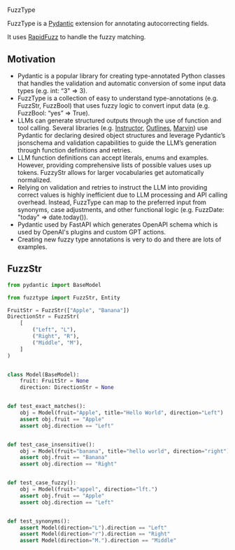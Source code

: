 #
 FuzzType

FuzzType is a [Pydantic](https://github.com/pydantic/pydantic) extension for annotating autocorrecting fields.

It uses [RapidFuzz](https://github.com/rapidfuzz/RapidFuzz) to handle the fuzzy matching.

## Motivation 

- Pydantic is a popular library for creating type-annotated Python classes that handles the validation and automatic conversion of some input data types (e.g. int: “3" => 3).
- FuzzType is a collection of easy to understand type-annotations (e.g. FuzzStr, FuzzBool) that uses fuzzy logic to convert input data (e.g. FuzzBool: “yes” => True).
- LLMs can generate structured outputs through the use of function and tool calling. Several libraries (e.g. [Instructor](https://github.com/jxnl/instructor), [Outlines](https://github.com/outlines-dev/outlines), [Marvin](https://github.com/prefecthq/marvin)) use Pydantic for declaring desired object structures and leverage Pydantic’s jsonschema and validation capabilities to guide the LLM’s generation through function definitions and retries. 
- LLM function definitions can accept literals, enums and examples. However, providing comprehensive lists of possible values uses up tokens. FuzzyStr allows for larger vocabularies get automatically normalized.
- Relying on validation and retries to instruct the LLM into providing correct values is highly inefficient due to LLM processing and API calling overhead. Instead, FuzzType can map to the preferred input from synonyms, case adjustments, and other functional logic (e.g. FuzzDate: "today" => date.today()).
- Pydantic used by FastAPI which generates OpenAPI schema which is used by OpenAI's plugins and custom GPT actions.
- Creating new fuzzy type annotations is very to do and there are lots of examples. 

## FuzzStr

```python
from pydantic import BaseModel

from fuzztype import FuzzStr, Entity

FruitStr = FuzzStr(["Apple", "Banana"])
DirectionStr = FuzzStr(
    [
        ("Left", "L"),
        ("Right", "R"),
        ("Middle", "M"),
    ]
)


class Model(BaseModel):
    fruit: FruitStr = None
    direction: DirectionStr = None


def test_exact_matches():
    obj = Model(fruit="Apple", title="Hello World", direction="Left")
    assert obj.fruit == "Apple"
    assert obj.direction == "Left"


def test_case_insensitive():
    obj = Model(fruit="banana", title="hello world", direction="right")
    assert obj.fruit == "Banana"
    assert obj.direction == "Right"


def test_case_fuzzy():
    obj = Model(fruit="appel", direction="lft.")
    assert obj.fruit == "Apple"
    assert obj.direction == "Left"


def test_synonyms():
    assert Model(direction="L").direction == "Left"
    assert Model(direction="r").direction == "Right"
    assert Model(direction="M.").direction == "Middle"
```